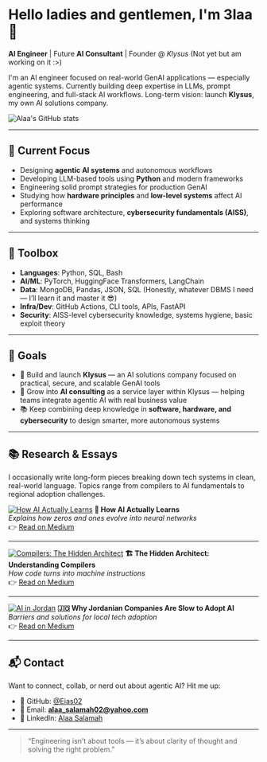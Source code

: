 # Hello ladies and gentlemen, I'm 3laa 👋

**AI Engineer** | Future **AI Consultant** | Founder @ *Klysus* (Not yet but am working on it :>)

I'm an AI engineer focused on real-world GenAI applications — especially agentic systems. Currently building deep expertise in LLMs, prompt engineering, and full-stack AI workflows. Long-term vision: launch **Klysus**, my own AI solutions company.

![Alaa's GitHub stats](https://github-readme-stats.vercel.app/api?username=Eias02&show_icons=true&theme=radical)

---

## 🧠 Current Focus

- Designing **agentic AI systems** and autonomous workflows  
- Developing LLM-based tools using **Python** and modern frameworks  
- Engineering solid prompt strategies for production GenAI  
- Studying how **hardware principles** and **low-level systems** affect AI performance  
- Exploring software architecture, **cybersecurity fundamentals (AISS)**, and systems thinking  

---

## 🧰 Toolbox

- **Languages**: Python, SQL, Bash  
- **AI/ML**: PyTorch, HuggingFace Transformers, LangChain  
- **Data**: MongoDB, Pandas, JSON, SQL (Honestly, whatever DBMS I need — I’ll learn it and master it 😎)  
- **Infra/Dev**: GitHub Actions, CLI tools, APIs, FastAPI  
- **Security**: AISS-level cybersecurity knowledge, systems hygiene, basic exploit theory  

---

## 🚀 Goals

- 🧩 Build and launch **Klysus** — an AI solutions company focused on practical, secure, and scalable GenAI tools  
- 🔧 Grow into **AI consulting** as a service layer within Klysus — helping teams integrate agentic AI with real business value  
- 📚 Keep combining deep knowledge in **software, hardware, and cybersecurity** to design smarter, more autonomous systems  

---

## 📚 Research & Essays

I occasionally write long-form pieces breaking down tech systems in clean, real-world language. Topics range from compilers to AI fundamentals to regional adoption challenges.

[![How AI Actually Learns](https://miro.medium.com/v2/resize:fit:1100/format:webp/1*aUgyHhrJfwjjKLMl9_2VXA.png)](https://medium.com/@allakink64/its-all-just-zeros-and-ones-so-how-does-ai-actually-learn-9e83a9c75492)
**🧠 How AI Actually Learns**  
*Explains how zeros and ones evolve into neural networks*  
👉 [Read on Medium](https://medium.com/@allakink64/its-all-just-zeros-and-ones-so-how-does-ai-actually-learn-9e83a9c75492)

---

[![Compilers: The Hidden Architect](https://miro.medium.com/v2/resize:fit:1100/format:webp/1*F6fMHkft7zRVml64qQ0QqQ.png)](https://medium.com/@allakink64/the-hidden-architect-of-code-understanding-the-compilers-role-in-translating-to-machine-language-cd5e401307a4)
**🏗️ The Hidden Architect: Understanding Compilers**  
*How code turns into machine instructions*  
👉 [Read on Medium](https://medium.com/@allakink64/the-hidden-architect-of-code-understanding-the-compilers-role-in-translating-to-machine-language-cd5e401307a4)

---

[![AI in Jordan](https://miro.medium.com/v2/resize:fit:1100/format:webp/1*cQpmxUQULrQpgXJe3o1z3w.png)](https://medium.com/@allakink64/why-jordanian-companies-are-slow-to-adopt-ai-and-emerging-technologies-and-what-can-be-done-1a19f64c18b3)
**🇯🇴 Why Jordanian Companies Are Slow to Adopt AI**  
*Barriers and solutions for local tech adoption*  
👉 [Read on Medium](https://medium.com/@allakink64/why-jordanian-companies-are-slow-to-adopt-ai-and-emerging-technologies-and-what-can-be-done-1a19f64c18b3)


---

## 📬 Contact

Want to connect, collab, or nerd out about agentic AI? Hit me up:

- 🐙 GitHub: [@Eias02](https://github.com/Eias02)  
- 📧 Email: **alaa_salamah02@yahoo.com**  
- 💼 LinkedIn: [Alaa Salamah](https://www.linkedin.com/in/alaa-salamah-96167b227/)  

---

> “Engineering isn’t about tools — it’s about clarity of thought and solving the right problem.”
